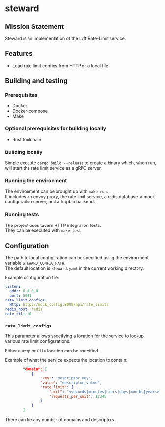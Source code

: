 steward
============================================================

Mission Statement
------------------------------------------------------------

Steward is an implementation of the Lyft Rate-Limit service.


Features
------------------------------------------------------------

* Load rate limit configs from HTTP or a local file


Building and testing
------------------------------------------------------------

### Prerequisites

* Docker
* Docker-compose
* Make

### Optional prerequisites for building locally

* Rust toolchain


### Building locally

Simple execute `cargo build --release` to create a binary
which, when run, will start the rate limit service as a
gRPC server.

### Running the environment

The environment can be brought up with `make run`.  
It includes an envoy proxy, the rate limit service, a redis
database, a mock configuration server, and a httpbin backend.

### Running tests

The project uses tavern HTTP integration tests.  
They can be executed with `make test`


Configuration
------------------------------------------------------------

The path to local configuration can be specified using the
environment variable `STEWARD_CONFIG_PATH`.  
The default location is `steward.yaml` in the current working
directory.

Example configuration file:

```yaml
listen:
  addr: 0.0.0.0
  port: 5001
rate_limit_configs:
  Http: http://mock_config:8000/api/rate_limits
redis_host: redis
rate_ttl: 10
```

### `rate_limit_configs`

This parameter allows specifying a location for the service
to lookup various rate limit configurations.

Either a `Http` or `File` location can be specified.

Example of what the service expects the location to contain:

```json
        "domain": [
            {
                "key": "descriptor_key",
                "value": "descriptor_value",
                "rate_limit": {
                    "unit": "<seconds|minutes|hours|days|months|years>",
                    "requests_per_unit": 12345
                }
            }
        ]
```

There can be any number of domains and descriptors.
